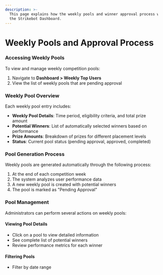 ```yaml
---
description: >-
  This page explains how the weekly pools and winner approval process works in
  the Strikebot Dashboard.
---
```


# Weekly Pools and Approval Process

### Accessing Weekly Pools

To view and manage weekly competition pools:

1. Navigate to **Dashboard > Weekly Top Users**
2. View the list of weekly pools that are pending approval

### Weekly Pool Overview

Each weekly pool entry includes:

* **Weekly Pool Details**: Time period, eligibility criteria, and total prize amount
* **Potential Winners**: List of automatically selected winners based on performance
* **Prize Amounts**: Breakdown of prizes for different placement levels
* **Status**: Current pool status (pending approval, approved, completed)

### Pool Generation Process

Weekly pools are generated automatically through the following process:

1. At the end of each competition week
2. The system analyzes user performance data
3. A new weekly pool is created with potential winners
4. The pool is marked as "Pending Approval"



### Pool Management

Administrators can perform several actions on weekly pools:

#### Viewing Pool Details

* Click on a pool to view detailed information
* See complete list of potential winners
* Review performance metrics for each winner

#### Filtering Pools

* Filter by date range

